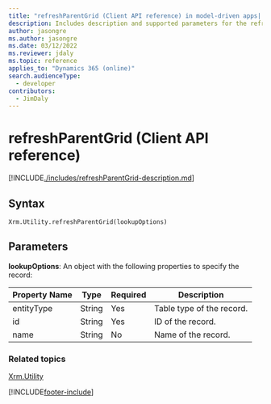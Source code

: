 ```yaml
---
title: "refreshParentGrid (Client API reference) in model-driven apps| MicrosoftDocs"
description: Includes description and supported parameters for the refreshParentGrid method.
author: jasongre
ms.author: jasongre
ms.date: 03/12/2022
ms.reviewer: jdaly
ms.topic: reference
applies_to: "Dynamics 365 (online)"
search.audienceType: 
  - developer
contributors:
  - JimDaly
---
```

# refreshParentGrid (Client API reference)



[!INCLUDE[./includes/refreshParentGrid-description.md](./includes/refreshParentGrid-description.md)] 

## Syntax

`Xrm.Utility.refreshParentGrid(lookupOptions)`

## Parameters

**lookupOptions**: An object with the following properties to specify the record:

|Property Name |Type |Required  |Description |
|---|---|---|---|
|entityType|String|Yes |Table type of the record.|
|id|String|Yes |ID of the record.|
|name|String|No |Name of the record.|

### Related topics

[Xrm.Utility](../xrm-utility.md)





[!INCLUDE[footer-include](../../../../../includes/footer-banner.md)]
